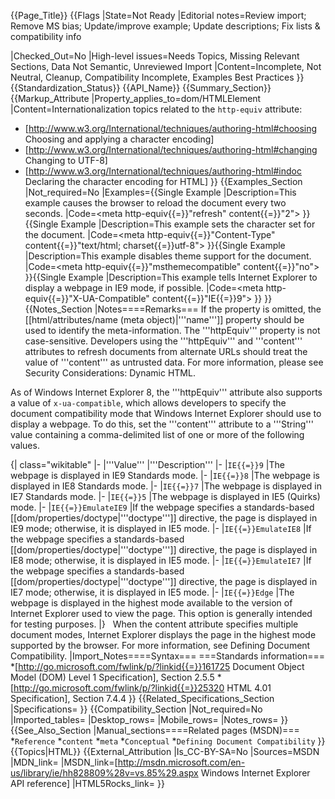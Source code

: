 {{Page_Title}}
{{Flags
|State=Not Ready
|Editorial notes=Review import; Remove MS bias; Update/improve example; Update descriptions; Fix lists & compatibility info

|Checked_Out=No
|High-level issues=Needs Topics, Missing Relevant Sections, Data Not Semantic, Unreviewed Import
|Content=Incomplete, Not Neutral, Cleanup, Compatibility Incomplete, Examples Best Practices
}}
{{Standardization_Status}}
{{API_Name}}
{{Summary_Section}}
{{Markup_Attribute
|Property_applies_to=dom/HTMLElement
|Content=Internationalization topics related to the <code>http-equiv</code> attribute:
* [http://www.w3.org/International/techniques/authoring-html#choosing  Choosing and applying a character encoding]
* [http://www.w3.org/International/techniques/authoring-html#changing Changing to UTF-8]
* [http://www.w3.org/International/techniques/authoring-html#indoc Declaring the character encoding for HTML]
}}
{{Examples_Section
|Not_required=No
|Examples={{Single Example
|Description=This example causes the browser to reload the document every two seconds.
|Code=&lt;meta http-equiv{{=}}"refresh" content{{=}}"2"&gt;
}}{{Single Example
|Description=This example sets the character set for the document.
|Code=&lt;meta http-equiv{{=}}"Content-Type"
      content{{=}}"text/html; charset{{=}}utf-8"&gt;
}}{{Single Example
|Description=This example disables theme support for the document.
|Code=&lt;meta http-equiv{{=}}"msthemecompatible" content{{=}}"no"&gt;
}}{{Single Example
|Description=This example tells Internet Explorer to display a webpage in IE9 mode, if possible.
|Code=&lt;meta http-equiv{{=}}"X-UA-Compatible" content{{=}}"IE{{=}}9"&gt;
}}
}}
{{Notes_Section
|Notes====Remarks===
If the property is omitted, the [[html/attributes/name (meta object)|'''name''']] property should be used to identify the meta-information. The '''httpEquiv''' property is not case-sensitive.
Developers using the '''httpEquiv''' and '''content''' attributes to refresh documents from alternate URLs should treat the value of '''content''' as untrusted data.  For more information, please see Security Considerations: Dynamic HTML.

As of Windows Internet Explorer 8, the '''httpEquiv''' attribute also supports a value of <code>x-ua-compatible</code>, which allows developers to specify the document compatibility mode that Windows Internet Explorer should use to display a webpage.  To do this, set the '''content''' attribute to a '''String''' value containing a comma-delimited list of one or more of the following values.

{| class="wikitable"
|-
|'''Value'''
|'''Description'''
|-
|<code>IE{{=}}9</code>
|The webpage is displayed in IE9 Standards mode.
|-
|<code>IE{{=}}8</code>
|The webpage is displayed in IE8 Standards mode.
|-
|<code>IE{{=}}7</code>
|The webpage is displayed in IE7 Standards mode.
|-
|<code>IE{{=}}5</code>
|The webpage is displayed in IE5 (Quirks) mode.
|-
|<code>IE{{=}}EmulateIE9</code>
|If the webpage specifies a standards-based [[dom/properties/doctype|'''doctype''']] directive, the page is displayed in IE9 mode; otherwise, it is displayed in IE5 mode.
|-
|<code>IE{{=}}EmulateIE8</code>
|If the webpage specifies a standards-based [[dom/properties/doctype|'''doctype''']] directive, the page is displayed in IE8 mode; otherwise, it is displayed in IE5 mode.
|-
|<code>IE{{=}}EmulateIE7</code>
|If the webpage specifies a standards-based [[dom/properties/doctype|'''doctype''']] directive, the page is displayed in IE7 mode; otherwise, it is displayed in IE5 mode.
|-
|<code>IE{{=}}Edge</code>
|The webpage is displayed in the highest mode available to the version of Internet Explorer used to view the page. This option is generally intended for testing purposes.
|}
 
When the content attribute specifies multiple document modes, Internet Explorer displays the page in the highest mode supported by the browser. For more information, see Defining Document Compatibility.
|Import_Notes====Syntax===
===Standards information===
*[http://go.microsoft.com/fwlink/p/?linkid{{=}}161725 Document Object Model (DOM) Level 1 Specification], Section 2.5.5
*[http://go.microsoft.com/fwlink/p/?linkid{{=}}25320 HTML 4.01 Specification], Section 7.4.4
}}
{{Related_Specifications_Section
|Specifications=
}}
{{Compatibility_Section
|Not_required=No
|Imported_tables=
|Desktop_rows=
|Mobile_rows=
|Notes_rows=
}}
{{See_Also_Section
|Manual_sections====Related pages (MSDN)===
*<code>Reference</code>
*<code>content</code>
*<code>meta</code>
*<code>Conceptual</code>
*<code>Defining Document Compatibility</code>
}}
{{Topics|HTML}}
{{External_Attribution
|Is_CC-BY-SA=No
|Sources=MSDN
|MDN_link=
|MSDN_link=[http://msdn.microsoft.com/en-us/library/ie/hh828809%28v=vs.85%29.aspx Windows Internet Explorer API reference]
|HTML5Rocks_link=
}}